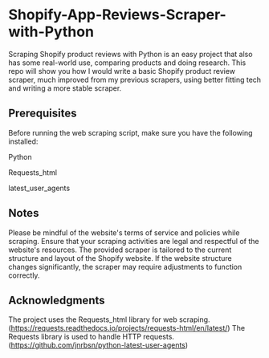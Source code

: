 # Shopify-App-Reviews-Scraper-with-Python
Scraping Shopify product reviews with Python is an easy project that also has some real-world use, comparing products and doing research. This repo will show you how I would write a basic Shopify product review scraper, much improved from my previous scrapers, using better fitting tech and writing a more stable scraper.

## Prerequisites
Before running the web scraping script, make sure you have the following installed:

Python

Requests_html

latest_user_agents

## Notes
Please be mindful of the website's terms of service and policies while scraping. 
Ensure that your scraping activities are legal and respectful of the website's resources.
The provided scraper is tailored to the current structure and layout of the Shopify website. 
If the website structure changes significantly, the scraper may require adjustments to function correctly.

## Acknowledgments
The project uses the Requests_html library for web scraping. (https://requests.readthedocs.io/projects/requests-html/en/latest/)
The Requests library is used to handle HTTP requests. (https://github.com/jnrbsn/python-latest-user-agents)
